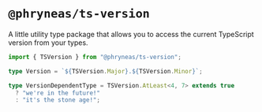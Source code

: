# `@phryneas/ts-version`

A little utility type package that allows you to access the current TypeScript version from your types.

```ts
import { TSVersion } from "@phryneas/ts-version";

type Version = `${TSVersion.Major}.${TSVersion.Minor}`;

type VersionDependentType = TSVersion.AtLeast<4, 7> extends true
  ? "we're in the future!"
  : "it's the stone age!";
```
